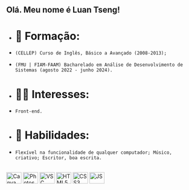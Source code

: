 ## Olá. Meu nome é Luan Tseng!

- <h1>🌱 Formação:</h1> 
-     (CELLEP) Curso de Inglês, Básico a Avançado (2008-2013); 
-     (FMU | FIAM-FAAM) Bacharelado em Análise de Desenvolvimento de Sistemas (agosto 2022 - junho 2024).
- <h1>👨‍💻 Interesses:</h1>
-     Front-end.
- <h1>🧒 Habilidades:</h1> 
-     Flexível na funcionalidade de qualquer computador; Músico, criativo; Escritor, boa escrita.

<div style="display: inline_block"><br>      
 <img align="center" alt="Canva" height="30" width="40" src="https://cdn.jsdelivr.net/gh/devicons/devicon/icons/canva/canva-original.svg">
 <img align="center" alt="Photoshop" height="30" width="40" src="https://cdn.jsdelivr.net/gh/devicons/devicon/icons/photoshop/photoshop-line.svg">
 <img align="center" alt="VSC" height="30" width="40" src="https://cdn.jsdelivr.net/gh/devicons/devicon/icons/vscode/vscode-original-wordmark.svg">
 <img align="center" alt="HTML5" height="30" width="40" src="https://cdn.jsdelivr.net/gh/devicons/devicon/icons/html5/html5-plain-wordmark.svg">
 <img align="center" alt="CSS3" height="30" width="40" src="https://cdn.jsdelivr.net/gh/devicons/devicon/icons/css3/css3-original-wordmark.svg">
 <img align="center" alt="JS" height="30" width="40" src="https://cdn.jsdelivr.net/gh/devicons/devicon/icons/javascript/javascript-plain.svg">
</div>

